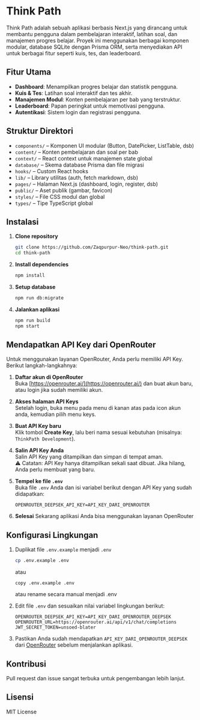 # Think Path

Think Path adalah sebuah aplikasi berbasis Next.js yang dirancang untuk membantu pengguna dalam pembelajaran interaktif, latihan soal, dan manajemen progres belajar. Proyek ini menggunakan berbagai komponen modular, database SQLite dengan Prisma ORM, serta menyediakan API untuk berbagai fitur seperti kuis, tes, dan leaderboard.

## Fitur Utama
- **Dashboard**: Menampilkan progres belajar dan statistik pengguna.
- **Kuis & Tes**: Latihan soal interaktif dan tes akhir.
- **Manajemen Modul**: Konten pembelajaran per bab yang terstruktur.
- **Leaderboard**: Papan peringkat untuk memotivasi pengguna.
- **Autentikasi**: Sistem login dan registrasi pengguna.

## Struktur Direktori
- `components/` – Komponen UI modular (Button, DatePicker, ListTable, dsb)
- `content/` – Konten pembelajaran dan soal per bab
- `context/` – React context untuk manajemen state global
- `database/` – Skema database Prisma dan file migrasi
- `hooks/` – Custom React hooks
- `lib/` – Library utilitas (auth, fetch markdown, dsb)
- `pages/` – Halaman Next.js (dashboard, login, register, dsb)
- `public/` – Aset publik (gambar, favicon)
- `styles/` – File CSS modul dan global
- `types/` – Tipe TypeScript global

## Instalasi
1. **Clone repository**
    ```bash
    git clone https://github.com/Zaqpurpur-Neo/think-path.git
    cd think-path
    ```
2. **Install dependencies**
    ```bash
    npm install
    ```
3. **Setup database**
    ```bash
    npm run db:migrate
    ```
4. **Jalankan aplikasi**
    ```bash
    npm run build
    npm start
    ```

## Mendapatkan API Key dari OpenRouter

Untuk menggunakan layanan OpenRouter, Anda perlu memiliki API Key. Berikut langkah-langkahnya:

1. **Daftar akun di OpenRouter**  
   Buka [https://openrouter.ai/](https://openrouter.ai/) dan buat akun baru, atau login jika sudah memiliki akun.

2. **Akses halaman API Keys**  
   Setelah login, buka menu pada menu di kanan atas pada icon akun anda, kemudian pilih menu keys.

3. **Buat API Key baru**  
   Klik tombol **Create Key**, lalu beri nama sesuai kebutuhan (misalnya: `ThinkPath Development`).

4. **Salin API Key Anda**  
   Salin API Key yang ditampilkan dan simpan di tempat aman.  
   ⚠️ Catatan: API Key hanya ditampilkan sekali saat dibuat. Jika hilang, Anda perlu membuat yang baru.

5. **Tempel ke file `.env`**  
   Buka file `.env` Anda dan isi variabel berikut dengan API Key yang sudah didapatkan:

   ```env
   OPENROUTER_DEEPSEK_API_KEY=API_KEY_DARI_OPENROUTER
6. **Selesai**
   Sekarang aplikasi Anda bisa menggunakan layanan OpenRouter

## Konfigurasi Lingkungan

1. Duplikat file `.env.example` menjadi `.env`
    ```bash
    cp .env.example .env
    ```
   atau 
   ```batch
   copy .env.example .env
   ```
   atau rename secara manual menjadi .env

2. Edit file `.env` dan sesuaikan nilai variabel lingkungan berikut:

    ```env
    OPENROUTER_DEEPSEK_API_KEY=API_KEY_DARI_OPENROUTER_DEEPSEK
    OPENROUTER_URL=https://openrouter.ai/api/v1/chat/completions
    JWT_SECRET_TOKEN=unsoed-blater
    ```

3. Pastikan Anda sudah mendapatkan `API_KEY_DARI_OPENROUTER_DEEPSEK` dari [OpenRouter](https://openrouter.ai/) sebelum menjalankan aplikasi.

## Kontribusi
Pull request dan issue sangat terbuka untuk pengembangan lebih lanjut.

## Lisensi
MIT License

